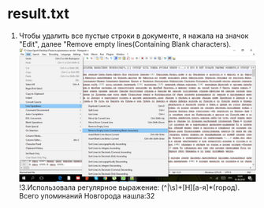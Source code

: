 # result.txt
1. Чтобы удалить все пустые строки в документе, я нажала на значок "Edit", далее "Remove empty lines(Containing Blank characters).
![скриншот](https://github.com/parkhomenko174/result.txt/blob/master/EsVYoESu29w.jpg)
!3.Использовала регулярное выражение: (^|\s)+[Н][а-я]*(город). Всего упоминаний Новгорода нашла:32
